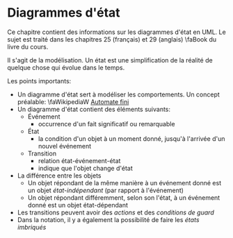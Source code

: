 # Diagrammes d'état

Ce chapitre contient des informations sur les diagrammes d'état en UML. Le sujet est traité dans les chapitres 25 (français) et 29 (anglais)&nbsp;\faBook&nbsp;du livre du cours.

Il s'agit de la modélisation. Un état est une simplification de la réalité de quelque chose qui évolue dans le temps. 

Les points importants:

- Un diagramme d'état sert à modéliser les comportements. Un concept préalable: \faWikipediaW&nbsp;[Automate fini](https://fr.wikipedia.org/wiki/Automate_fini#Automates_UML)
- Un diagramme d'état contient des éléments suivants:
  - Événement
    - occurrence d'un fait significatif ou remarquable
  - État
    - la condition d'un objet à un moment donné, jusqu'à l'arrivée d'un nouvel événement
  - Transition
    - relation état-événement-état
    - indique que l'objet change d'état
- La différence entre les objets
  - Un objet répondant de la même manière à un événement donné est un objet *état-indépendant* (par rapport à l'événement)
  - Un objet répondant différemment, selon son l'état, à un événement donné est un objet état-dépendant
- Les transitions peuvent avoir des *actions* et des *conditions de guard*
- Dans la notation, il y a également la possibilité de faire les *états imbriqués*
